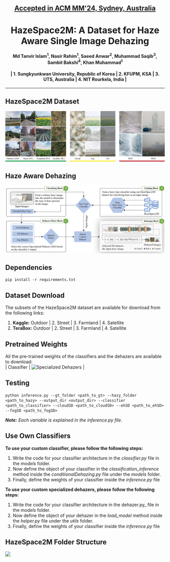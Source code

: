<h2 align="center"><strong><a href="https://2024.acmmm.org/">Accepted in ACM MM'24, Sydney, Australia</a></strong></h2>
<h1 align="center"><strong>HazeSpace2M: A Dataset for Haze Aware Single Image Dehazing</strong></h2>

<h4 align="center">Md Tanvir Islam<sup>1</sup>, Nasir Rahim<sup>1</sup>, Saeed Anwar<sup>2</sup>, Muhammad Saqib<sup>3</sup>, Sambit Bakshi<sup>4</sup>, Khan Muhammad<sup>1</sup></h4>
<h4 align="center">| 1. Sungkyunkwan University, Republic of Korea | 2. KFUPM, KSA | 3. UTS, Australia | 4. NIT Rourkela, India |<br></h4>

----------
## HazeSpace2M Dataset
![](./assets/HazeSpace2M.jpg)
## Haze Aware Dehazing
![](./assets/proposedFramework.jpg)

## Dependencies
```
pip install -r requirements.txt
````

## Dataset Download
The subsets of the HazeSpace2M dataset are available for download from the following links:
1. **Kaggle:** Outdoor | 2. Street | 3. Farmland | 4. Satellite 
2. **TeraBox:** Outdoor | 2. Street | 3. Farmland | 4. Satellite


## Pretrained Weights
All the pre-trained weights of the classifiers and the dehazers are available to download:
<br>
| Classifier | ![Specialized Dehazers](https://www.dropbox.com/scl/fo/kc6lnv7gbov0npu2obp4n/AD5zNVhki2x3GH9HA5Lwbqk?rlkey=jzpunuzrkb0a44hh1x1fu44yi&st=7gb5qb67&dl=0) |

## Testing
```
python inference.py --gt_folder <path_to_gt> --hazy_folder <path_to_hazy> --output_dir <output_dir> --classifier <path_to_classifier> --cloudSD <path_to_cloudSD> --ehSD <path_to_ehSD> --fogSD <path_to_fogSD>

````
_**Note:** Each variable is explained in the inference.py file._


## Use Own Classifiers
**To use your custom classifier, please follow the following steps:**
1. Write the code for your classifier architecture in the _classifier.py_ file in the _models_ folder.
2. Now define the object of your classifier in the _classification_inference_ method inside the _conditionalDehazing.py_ file under the _models_ folder.
3. Finally, define the weights of your classifier inside the _inference.py_ file
   
**To use your custom specialized dehazers, please follow the following steps:**
1. Write the code for your classifier architecture in the dehazer.py_ file in the _models_ folder.
2. Now define the object of your dehazer in the _load_model_ method inside the _helper.py_ file under the _utils_ folder.
3. Finally, define the weights of your classifier inside the _inference.py_ file

## HazeSpace2M Folder Structure
![](./assets/datasetStructure-01.jpg)

